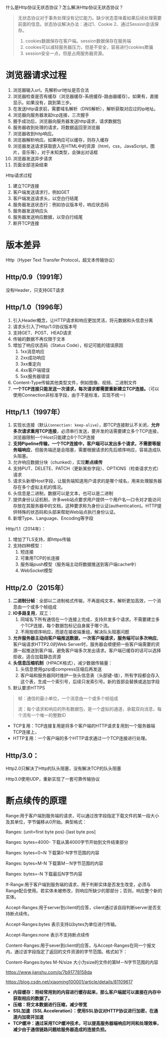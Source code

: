 什么是Http协议无状态协议？怎么解决Http协议无状态协议？

> 无状态协议对于事务处理没有记忆能力。缺少状态意味着如果后续处理需要前面的信息。状态协议解决办法：通过1、Cookie 2、通过Session会话保存。
>
> 1. cookies数据保存在客户端。session数据保存在服务端
> 2. cookies可以减轻服务器压力，但是不安全，容易进行cookies欺骗
> 3. session安全一点，但是占用服务器资源。

# 浏览器请求过程

1. 浏览器输入url。先解析url地址是否合法
2. 浏览器检查是否有缓存（浏览器缓存-系统缓存-路由器缓存）。如果有，直接显示。如果没有，跳到第三步。
3. 在发送http请求前，需要域名解析（DNS解析），解析获取对应过的ip地址。
4. 浏览器向服务器发起tcp连接，三次握手
5. 握手成功后，浏览器向服务器发送http请求，请求数据包
6. 服务器收到处理的请求，将数据返回至浏览器
7. 浏览器收到http响应。
8. 浏览器解析响应。如果响应可以缓存，则存入缓存
9. 浏览器发送请求获取嵌入在HTML中的资源（html，css，JavaScript，图片，音乐等），对于未知类型，会弹出对话框
10. 浏览器发送异步请求
11. 页面全部渲染结束

Http请求过程

1. 建立TCP连接
2. 客户端发送请求行，例如GET
3. 客户端发送请求头，以空白行结尾
4. 服务器发送状态行：例如协议版本号，响应状态码
5. 服务器发送响应头
6. 服务器发送响应数据，以空白行结尾
7. 断开TCP连接

# 版本差异

Http（Hyper Text Transfer Protocol，超文本传输协议）

## Http/0.9（1991年）

没有Header，只支持GET请求

## Http/1.0（1996年）

1. 引入Header概念，让HTTP请求和响应更加灵活，将元数据和头信息分离
2. 请求头引入了Http/1.0协议版本号
3. 支持GET、POST、HEAD请求
4. 传输的数据不再仅限于文本
5. 增加了响应状态码（Status Code），标记可能的错误原因
   1. 1xx消息响应
   2. 2xx成功响应
   3. 3xx重定向
   4. 4xx客户端错误
   5. 5xx服务器错误
6. Content-Type传输其他类型文件，例如图像、视频、二进制文件
7. **一个TCP连接只能发送一次请求，每次请求都需要重新建立TCP连接。**（可以使用Connection非标准字段，由于不是标准，实现不统一）

## Http/1.1（1997年）

1. 实现长连接（默认`Connection: keep-alive`），即TCP连接默认不关闭，**允许多次请求重用TCP连接**，必须串行发送，要并发的话需要建立多个TCP连接，浏览器限制一个Host只能建立6个TCP连接
2. **支持Pipeline传输，一个TCP连接中，客户端可以发出多个请求，不需要等服务端响应**，但服务端还是会阻塞，需要根据请求的先后顺序响应，容易造成队头阻塞。
3. 允许响应数据分块（chunked），实现**断点续传**
4. 支持PUT、DELETE、PATCH（更新某些字段）、OPTIONS（检查请求方式）请求
5. 请求头新增Host字段，让服务端知道用户请求的是哪个域名，用来处理服务器存在多个虚拟主机的情况。
6. 头信息是二进制，数据可以是文本，也可以是二进制
7. 提供身份认证机制，许多web站点要求用户提供一个用户名—口令对才能访问存放在其服务器中的文档，这种要求称为身份认证(authentication)。HTTP提供特殊的状态码和头部来帮助Web站点执行身份认证。
8. 新增Type、Language、Encoding等字段

Http/1.1（2014年）：

1. 增加了TLS支持，即https传输
2. 支持四种模型：
   1.  短连接
   2. 可重用TCP的长连接
   3. 服务端push模型（服务端主动将数据推送到客户端cache中）
   4. WebSocket模型

## Http/2.0（2015年）

1. **二进制分帧**：全部以二进制格式传输，不再是纯文本，解析更加高效，一个消息由一个或多个帧组成
2. **IO多路复用**，双工：
   1. 同域名下所有通信在一个连接上完成，支持并发多个请求。不需要建立多个TCP连接，每个数据包标记自身属于哪个流。
   2. 不用按顺序响应，而是在接收端重组，解决队头阻塞问题
3. **允许服务器主动向客户端推送数据，一次客户端请求，服务端可以多次响应**。客户端请求HTTP2.0的Web Server时，服务器会顺便把一些客户端需要的资源一起推送到客户端，避免客户端多次发出请求。客户端已缓存的话可以选择拒收，适合加载静态资源
4. **头信息压缩机制**（HPACK格式），减少数据传输量：
   1. 头信息使用gzip或compress压缩后再发送
   2. 客户端和服务器同时维护一张头信息表（头部键-值），所有字段都会存入这个表，生成一个索引号，后续只发索引号。新的首部会替换或追加字段
5. 默认要求HTTPS

> 帧：通信的最小单位，一个消息由一个或多个帧组成
>
> 流：每个请求和响应的所有数据包，是一个虚拟的通道，承载双向消息，每个流有一个唯一的整数ID

* TCP复用：TCP连接复用是将多个客户端的HTTP请求复用到一个服务器端TCP连接上，
* HTTP复用：一个客户端的多个HTTP请求通过一个TCP连接进行处理。

## Http/3.0：

Http2.0只解决了Http的队头阻塞，没有解决TCP的队头阻塞

Http3.0使用UDP，重新实现了一套可靠传输协议

# 断点续传的原理

Range:用于客户端到服务端的请求，可以通过改字段指定下载文件的某一段大小及其单位，字节偏移从0开始。典型格式：

Ranges: (unit=first byte pos)-[last byte pos]

Ranges: bytes=4000- 下载从第4000字节开始到文件结束部分

Ranges: bytes=0~N 下载第0-N字节范围的内容

Ranges: bytes=M-N 下载第M－N字节范围的内容

Ranges: bytes=-N 下载最后N字节内容

If-Range:用于客户端到服务端的请求，用于判断实体是否发生改变，必须与Range配合使用。若实体未被修改，则响应所缺少的那部分；否则，响应整个新的实体。

Accept-Ranges:用于server到client的应答，client通过该自段判断server是否支持断点续传。

Accept-Ranges:bytes 表示支持以bytes为单位进行传输。

Accept-Ranges:none 表示不支持断点续传

Content-Ranges:用于sever到client的应答，与Accept-Ranges在同一个报文内，通过该字段指定了返回的文件资源的字节范围。格式如下：

Content-Ranges:bytes M-N/size 大小为size的文件的第M－N字节范围的内容



https://www.jianshu.com/p/7b91778158da



https://blog.csdn.net/xiaoming100001/article/details/81109617

- **内容缓存：将经常用到的内容进行缓存起来，那么客户端就可以直接在内存中获取相应的数据了。**
- **压缩：将文本数据进行压缩，减少带宽**
- **SSL加速（SSL Acceleration）：使用SSL协议对HTTP协议进行加密，在通道内加密并加速**
- **TCP缓冲：通过采用TCP缓冲技术，可以提高服务器端响应时间和处理效率，减少由于通信链路问题给服务器造成的连接负担。**
